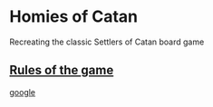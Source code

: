 # Homies of Catan

Recreating the classic Settlers of Catan board game

## [Rules of the game](https://www.catan.com/service/game-rules)

[google](https://docs.google.com/viewer?url=${./SettlersOfCatan})